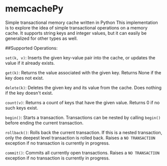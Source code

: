# memcachePy
Simple transactional memory cache written in Python
This implementation is to explore the idea of simple transactional operations on a memory cache. It supports string keys and integer values, but it can easily be generalized for other types as well.

##Supported Operations:

`set(k, v)`: Inserts the given key-value pair into the cache, or updates the value if it already exists.

`get(k)`: Returns the value associated with the given key. Returns None if the key does not exist.

`delete(k)`: Deletes the given key and its value from the cache. Does nothing if the key doesn't exist.

`count(v)`: Returns a count of keys that have the given value. Returns 0 if no such keys exist.

`begin()`: Starts a transaction. Transactions can be nested by calling `begin()` before ending the current transaction.

`rollback()`: Rolls back the current transaction. If this is a nested transaction, only the deepest level transaction is rolled back. Raises a `NO TRANSACTION` exception if no transaction is currently in progress.

`commit()`: Commits all currently open transactions. Raises a `NO TRANSACTION` exception if no transaction is currently in progress.
